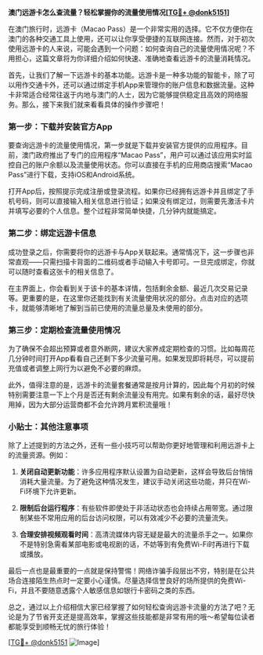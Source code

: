 **澳门远游卡怎么查流量？轻松掌握你的流量使用情况[[TG💪+ @donk5151](https://t.me/s/donk5151)]**

在澳门旅行时，远游卡（Macao Pass）是一个非常实用的选择。它不仅方便你在澳门的各种交通工具上使用，还可以让你享受便捷的互联网连接。然而，对于初次使用远游卡的人来说，可能会遇到一个问题：如何查询自己的流量使用情况呢？不用担心，这篇文章将为你详细介绍如何快速、准确地查看远游卡的流量消耗情况。

首先，让我们了解一下远游卡的基本功能。远游卡是一种多功能的智能卡，除了可以用作交通卡外，还可以通过绑定手机App来管理你的账户信息和数据流量。这种卡非常适合经常往返于内地与澳门的人士，因为它能够提供稳定且高效的网络服务。那么，接下来我们就来看看具体的操作步骤吧！

### 第一步：下载并安装官方App

要查询远游卡的流量使用情况，第一步就是下载并安装官方提供的应用程序。目前，澳门政府推出了专门的应用程序“Macao Pass”，用户可以通过该应用实时监控自己的账户余额以及流量使用状态。你可以直接在手机的应用商店搜索“Macao Pass”进行下载，支持iOS和Android系统。

打开App后，按照提示完成注册或登录流程。如果你已经拥有远游卡并且绑定了手机号码，则可以直接输入相关信息进行验证；如果没有绑定过，则需要先激活卡片并填写必要的个人信息。整个过程非常简单快捷，几分钟内就能搞定。

### 第二步：绑定远游卡信息

成功登录之后，你需要将你的远游卡与App关联起来。通常情况下，这一步骤也非常直观——只需扫描卡背面的二维码或者手动输入卡号即可。一旦完成绑定，你就可以随时查看这张卡的相关信息了。

在主界面上，你会看到关于该卡的基本详情，包括剩余金额、最近几次交易记录等。更重要的是，在这里你还能找到有关流量使用状况的部分。点击对应的选项卡，就能够清晰地了解到当前已使用的流量总量及未使用的部分。

### 第三步：定期检查流量使用情况

为了确保不会超出预算或者意外断网，建议大家养成定期检查的习惯。比如每周花几分钟时间打开App看看自己还剩下多少流量可用。如果发现即将耗尽，可以提前充值或者调整上网行为以避免不必要的麻烦。

此外，值得注意的是，远游卡的流量套餐通常是按月计算的，因此每个月初的时候特别需要注意一下上个月是否还有剩余流量没有用完。如果有剩余的话，最好尽快用掉，因为大部分运营商都不会允许跨月累积流量哦！

### 小贴士：其他注意事项

除了上述提到的方法之外，还有一些小技巧可以帮助你更好地管理和利用远游卡上的流量资源。例如：

1. **关闭自动更新功能**：许多应用程序默认设置为自动更新，这样会导致后台悄悄消耗大量流量。为了避免这种情况发生，建议手动关闭这些功能，并只在Wi-Fi环境下允许更新。
   
2. **限制后台运行程序**：有些软件即使处于非活动状态也会持续占用带宽。通过限制某些不常用应用的后台访问权限，可以有效减少不必要的流量流失。

3. **合理安排视频观看时间**：高清流媒体内容无疑是最大的流量杀手之一。如果你不是特别急需看某部电影或电视剧的话，不妨等到有免费Wi-Fi时再进行下载或播放。

最后一点也是最重要的一点就是保持警惕！网络诈骗手段层出不穷，特别是在公共场合连接陌生热点时一定要小心谨慎。尽量选择信誉良好的场所提供的免费Wi-Fi，并且不要随意透露个人敏感信息如银行卡密码之类的东西。

总之，通过以上介绍相信大家已经掌握了如何轻松查询远游卡流量的方法了吧？无论是为了节省开支还是提高效率，掌握这些技能都是非常有用的哦～希望每位读者都能享受到顺畅无忧的旅行体验！

[[TG💪+ @donk5151](https://t.me/s/donk5151) ![Image](https://i.postimg.cc/rwNCRYN7/Snipaste-2025-04-30-17-27-05.png)]